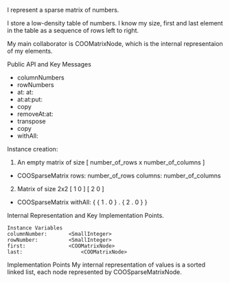 I represent a sparse matrix of numbers.

I store a low-density table of numbers. l know my size, first and last element in the table as a sequence of rows left to right.

My main collaborator is COOMatrixNode, which is the internal representaion of my elements.

Public API and Key Messages
- columnNumbers
- rowNumbers
- at: at:
- at:at:put:
- copy
- removeAt:at:
- transpose
- copy
- withAll:

Instance creation:
1) An empty matrix of size [ number_of_rows x number_of_columns ]
- COOSparseMatrix rows: number_of_rows columns: number_of_columns
2) Matrix of size 2x2
			[ 1 0 ]
			[ 2 0 ]
- COOSparseMatrix withAll: { { 1 . 0 } . { 2 . 0 } }
   
Internal Representation and Key Implementation Points.

    Instance Variables
	columnNumber:		<SmallInteger>
	rowNumber:			<SmallInteger>
	first:				<COOMatrixNode>
	last:					<COOMatrixNode>

Implementation Points
My internal representation of values is a sorted linked list, each node represented by COOSparseMatrixNode.